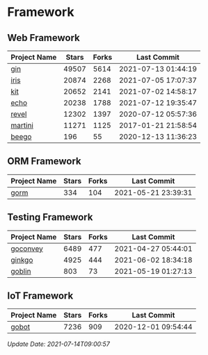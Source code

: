 # Framework

## Web Framework
| Project Name | Stars | Forks | Last Commit |
| ------------ | ----- | ----- | ----------- |
| [gin](https://github.com/gin-gonic/gin) | 49507 | 5614 | 2021-07-13 01:44:19 |
| [iris](https://github.com/kataras/iris) | 20874 | 2268 | 2021-07-05 17:07:37 |
| [kit](https://github.com/go-kit/kit) | 20652 | 2141 | 2021-07-02 14:58:17 |
| [echo](https://github.com/labstack/echo) | 20238 | 1788 | 2021-07-12 19:35:47 |
| [revel](https://github.com/revel/revel) | 12302 | 1397 | 2020-07-12 05:57:36 |
| [martini](https://github.com/go-martini/martini) | 11271 | 1125 | 2017-01-21 21:58:54 |
| [beego](https://github.com/astaxie/beego) | 196 | 55 | 2020-12-13 11:36:23 |

## ORM Framework
| Project Name | Stars | Forks | Last Commit |
| ------------ | ----- | ----- | ----------- |
| [gorm](https://github.com/jinzhu/gorm) | 334 | 104 | 2021-05-21 23:39:31 |

## Testing Framework
| Project Name | Stars | Forks | Last Commit |
| ------------ | ----- | ----- | ----------- |
| [goconvey](https://github.com/smartystreets/goconvey) | 6489 | 477 | 2021-04-27 05:44:01 |
| [ginkgo](https://github.com/onsi/ginkgo) | 4925 | 444 | 2021-06-02 18:34:18 |
| [goblin](https://github.com/franela/goblin) | 803 | 73 | 2021-05-19 01:27:13 |

## IoT Framework
| Project Name | Stars | Forks | Last Commit |
| ------------ | ----- | ----- | ----------- |
| [gobot](https://github.com/hybridgroup/gobot) | 7236 | 909 | 2020-12-01 09:54:44 |

*Update Date: 2021-07-14T09:00:57*